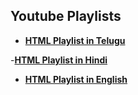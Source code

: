 ## Youtube Playlists 

- **[HTML Playlist in Telugu](https://www.youtube.com/watch?v=lGKGDxwvrEQ)**
  
-**[HTML Playlist in Hindi](https://www.youtube.com/watch?v=rklidcZ-aLU)**

- **[HTML Playlist in English](https://www.youtube.com/watch?v=G3e-cpL7ofc)**

